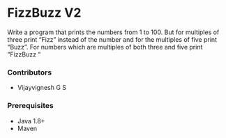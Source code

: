 # FizzBuzz V2

Write a program that prints the numbers from 1 to 100. But for multiples of three print “Fizz” instead of the number and for the multiples of five print “Buzz”. For numbers which are multiples of both three and five print “FizzBuzz “

### Contributors
- Vijayvignesh G S

### Prerequisites
- Java 1.8+
- Maven
